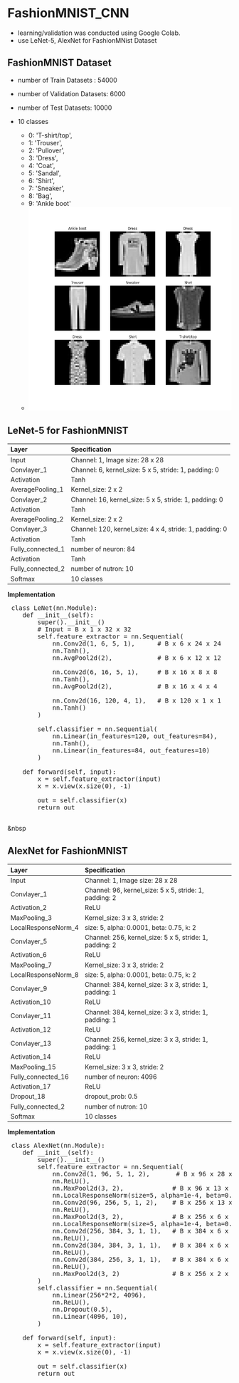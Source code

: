 # FashionMNIST_CNN
  - learning/validation was conducted using Google Colab.
  - use LeNet-5, AlexNet for FashionMNist Dataset
 
## FashionMNIST Dataset
  - number of Train Datasets : 54000
  - number of Validation Datasets: 6000
  - number of Test Datasets: 10000
  
  - 10 classes
    - 0: 'T-shirt/top',
    - 1: 'Trouser',
    - 2: 'Pullover',
    - 3: 'Dress',
    - 4: 'Coat',
    - 5: 'Sandal',
    - 6: 'Shirt',
    - 7: 'Sneaker',
    - 8: 'Bag',
    - 9: 'Ankle boot' 
    - <img src='https://github.com/chang-heekim/FashionMNIST_CNN/blob/main/images/image.png'/>

## LeNet-5 for FashionMNIST
 | Layer                 | Specification                                                     | 
 | :---------------------| :-----------------------------------------------------------------|
 | Input                 | Channel: 1, Image size: 28 x 28                                   |
 | Convlayer_1           | Channel: 6, kernel_size: 5 x 5, stride: 1, padding: 0             |
 | Activation            | Tanh                                                              |
 | AveragePooling_1      | Kernel_size: 2 x 2                                                |
 | Convlayer_2           | Channel: 16, kernel_size: 5 x 5, stride: 1, padding: 0            |
 | Activation            | Tanh                                                              |
 | AveragePooling_2      | Kernel_size: 2 x 2                                                |
 | Convlayer_3           | Channel: 120, kernel_size: 4 x 4, stride: 1, padding: 0           |
 | Activation            | Tanh                                                              |
 | Fully_connected_1     | number of neuron: 84                                              |
 | Activation            | Tanh                                                              |
 | Fully_connected_2     | number of nutron: 10                                              |
 | Softmax               | 10 classes                                                        |
 
  <b>Implementation</b>
 <pre>
 class LeNet(nn.Module):
    def __init__(self):
        super().__init__()
        # Input = B x 1 x 32 x 32
        self.feature_extractor = nn.Sequential(
            nn.Conv2d(1, 6, 5, 1),      # B x 6 x 24 x 24   
            nn.Tanh(),
            nn.AvgPool2d(2),            # B x 6 x 12 x 12   
            
            nn.Conv2d(6, 16, 5, 1),     # B x 16 x 8 x 8   
            nn.Tanh(),
            nn.AvgPool2d(2),            # B x 16 x 4 x 4     

            nn.Conv2d(16, 120, 4, 1),   # B x 120 x 1 x 1 
            nn.Tanh()
        )

        self.classifier = nn.Sequential(
            nn.Linear(in_features=120, out_features=84),
            nn.Tanh(),
            nn.Linear(in_features=84, out_features=10)
        )

    def forward(self, input):
        x = self.feature_extractor(input)
        x = x.view(x.size(0), -1)

        out = self.classifier(x)
        return out

</pre>
&nbsp
## AlexNet for FashionMNIST
 | Layer                 | Specification                                                     | 
 | :---------------------| :-----------------------------------------------------------------|
 | Input                 | Channel: 1, Image size: 28 x 28                                   |
 | Convlayer_1           | Channel: 96, kernel_size: 5 x 5, stride: 1, padding: 2            |
 | Activation_2          | ReLU                                                              |
 | MaxPooling_3          | Kernel_size: 3 x 3, stride: 2                                     |
 | LocalResponseNorm_4   | size: 5, alpha: 0.0001, beta: 0.75, k: 2                          |
 | Convlayer_5           | Channel: 256, kernel_size: 5 x 5, stride: 1, padding: 2           |
 | Activation_6          | ReLU                                                              |
 | MaxPooling_7          | Kernel_size: 3 x 3, stride: 2                                     |
 | LocalResponseNorm_8   | size: 5, alpha: 0.0001, beta: 0.75, k: 2                          |
 | Convlayer_9           | Channel: 384, kernel_size: 3 x 3, stride: 1, padding: 1           |
 | Activation_10         | ReLU                                                              |
 | Convlayer_11          | Channel: 384, kernel_size: 3 x 3, stride: 1, padding: 1           |
 | Activation_12         | ReLU                                                              |
 | Convlayer_13          | Channel: 256, kernel_size: 3 x 3, stride: 1, padding: 1           |
 | Activation_14         | ReLU                                                              |
 | MaxPooling_15         | Kernel_size: 3 x 3, stride: 2                                     |
 | Fully_connected_16    | number of neuron: 4096                                            |
 | Activation_17         | ReLU                                                              |
 | Dropout_18            | dropout_prob: 0.5                                                 |
 | Fully_connected_2     | number of nutron: 10                                              |
 | Softmax               | 10 classes                                                        |
  
  <b>Implementation</b>
 <pre>
 class AlexNet(nn.Module):
    def __init__(self):
        super().__init__()
        self.feature_extractor = nn.Sequential(
            nn.Conv2d(1, 96, 5, 1, 2),       # B x 96 x 28 x 28  
            nn.ReLU(),
            nn.MaxPool2d(3, 2),             # B x 96 x 13 x 13
            nn.LocalResponseNorm(size=5, alpha=1e-4, beta=0.75, k=2),
            nn.Conv2d(96, 256, 5, 1, 2),    # B x 256 x 13 x 13
            nn.ReLU(),
            nn.MaxPool2d(3, 2),             # B x 256 x 6 x 6
            nn.LocalResponseNorm(size=5, alpha=1e-4, beta=0.75, k=2),
            nn.Conv2d(256, 384, 3, 1, 1),   # B x 384 x 6 x 6
            nn.ReLU(),
            nn.Conv2d(384, 384, 3, 1, 1),   # B x 384 x 6 x 6
            nn.ReLU(),
            nn.Conv2d(384, 256, 3, 1, 1),   # B x 384 x 6 x 6
            nn.ReLU(),
            nn.MaxPool2d(3, 2)              # B x 256 x 2 x 2
        )
        self.classifier = nn.Sequential(
            nn.Linear(256*2*2, 4096),
            nn.ReLU(),
            nn.Dropout(0.5),
            nn.Linear(4096, 10),
        )

    def forward(self, input):
        x = self.feature_extractor(input)
        x = x.view(x.size(0), -1)

        out = self.classifier(x)
        return out
</pre>
